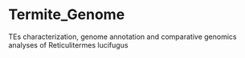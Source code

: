 # Termite_Genome
TEs characterization, genome annotation and comparative genomics analyses of Reticulitermes lucifugus
